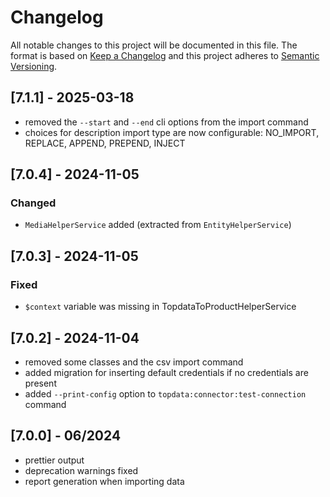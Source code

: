 # Changelog

All notable changes to this project will be documented in this file. 
The format is based on [Keep a Changelog](https://keepachangelog.com/) and this project adheres to [Semantic Versioning](https://semver.org/).

## [7.1.1] - 2025-03-18
- removed the `--start` and `--end` cli options from the import command
- choices for description import type are now configurable: NO_IMPORT, REPLACE, APPEND, PREPEND, INJECT

## [7.0.4] - 2024-11-05
### Changed
- `MediaHelperService` added (extracted from `EntityHelperService`)


## [7.0.3] - 2024-11-05
### Fixed
- `$context` variable was missing in TopdataToProductHelperService


## [7.0.2] - 2024-11-04
- removed some classes and the csv import command
- added migration for inserting default credentials if no credentials are present
- added `--print-config` option to `topdata:connector:test-connection` command


## [7.0.0] - 06/2024
- prettier output
- deprecation warnings fixed
- report generation when importing data
